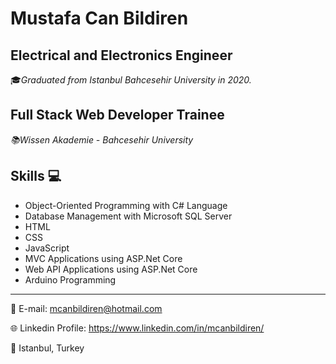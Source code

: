 # **Mustafa Can Bildiren**

## Electrical and Electronics Engineer
🎓*Graduated from Istanbul Bahcesehir University in 2020.*

## Full Stack Web Developer Trainee
*📚Wissen Akademie - Bahcesehir University*

## Skills 💻
- Object-Oriented Programming with C# Language
- Database Management with Microsoft SQL Server
- HTML
- CSS
- JavaScript
- MVC Applications using ASP.Net Core
- Web API Applications using ASP.Net Core
- Arduino Programming

---

📧 E-mail:  <mcanbildiren@hotmail.com>

🌐 Linkedin Profile:  https://www.linkedin.com/in/mcanbildiren/

📍 Istanbul, Turkey
